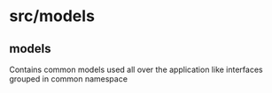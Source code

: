 # src/models

## models

Contains common models used all over the application like interfaces grouped in common namespace